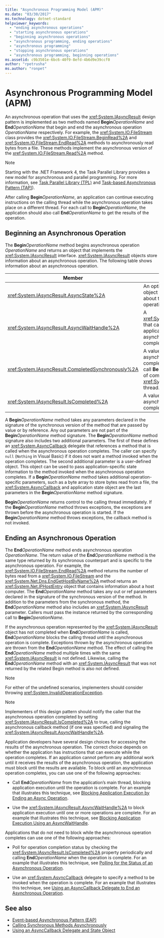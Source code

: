 ```yaml
---
title: "Asynchronous Programming Model (APM)"
ms.date: "03/30/2017"
ms.technology: dotnet-standard
helpviewer_keywords: 
  - "ending asynchronous operations"
  - "starting asynchronous operations"
  - "beginning asynchronous operations"
  - "asynchronous programming, ending operations"
  - "asynchronous programming"
  - "stopping asynchronous operations"
  - "asynchronous programming, beginning operations"
ms.assetid: c9b3501e-6bc6-40f9-8efd-4b6d9e39ccf0
author: "rpetrusha"
ms.author: "ronpet"
---
```

# Asynchronous Programming Model (APM)
An asynchronous operation that uses the <xref:System.IAsyncResult> design pattern is implemented as two methods named **Begin***OperationName* and **End***OperationName* that begin and end the asynchronous operation *OperationName* respectively. For example, the <xref:System.IO.FileStream> class provides the <xref:System.IO.FileStream.BeginRead%2A> and <xref:System.IO.FileStream.EndRead%2A> methods to asynchronously read bytes from a file. These methods implement the asynchronous version of the <xref:System.IO.FileStream.Read%2A> method.  
  
> [!NOTE]
>  Starting with the .NET Framework 4, the Task Parallel Library provides a new model for asynchronous and parallel programming. For more information, see [Task Parallel Library (TPL)](../../../docs/standard/parallel-programming/task-parallel-library-tpl.md) and [Task-based Asynchronous Pattern (TAP)](../../../docs/standard/asynchronous-programming-patterns/task-based-asynchronous-pattern-tap.md)).  
  
 After calling **Begin***OperationName*, an application can continue executing instructions on the calling thread while the asynchronous operation takes place on a different thread. For each call to **Begin***OperationName*, the application should also call **End***OperationName* to get the results of the operation.  
  
## Beginning an Asynchronous Operation  
 The **Begin***OperationName* method begins asynchronous operation *OperationName* and returns an object that implements the <xref:System.IAsyncResult> interface. <xref:System.IAsyncResult> objects store information about an asynchronous operation. The following table shows information about an asynchronous operation.  
  
|Member|Description|  
|------------|-----------------|  
|<xref:System.IAsyncResult.AsyncState%2A>|An optional application-specific object that contains information about the asynchronous operation.|  
|<xref:System.IAsyncResult.AsyncWaitHandle%2A>|A <xref:System.Threading.WaitHandle> that can be used to block application execution until the asynchronous operation completes.|  
|<xref:System.IAsyncResult.CompletedSynchronously%2A>|A value that indicates whether the asynchronous operation completed on the thread used to call **Begin***OperationName* instead of completing on a separate <xref:System.Threading.ThreadPool> thread.|  
|<xref:System.IAsyncResult.IsCompleted%2A>|A value that indicates whether the asynchronous operation has completed.|  
  
 A **Begin***OperationName* method takes any parameters declared in the signature of the synchronous version of the method that are passed by value or by reference. Any out parameters are not part of the **Begin***OperationName* method signature. The **Begin***OperationName* method signature also includes two additional parameters. The first of these defines an <xref:System.AsyncCallback> delegate that references a method that is called when the asynchronous operation completes. The caller can specify `null` (`Nothing` in Visual Basic) if it does not want a method invoked when the operation completes. The second additional parameter is a user-defined object. This object can be used to pass application-specific state information to the method invoked when the asynchronous operation completes. If a **Begin***OperationName* method takes additional operation-specific parameters, such as a byte array to store bytes read from a file, the <xref:System.AsyncCallback> and application state object are the last parameters in the **Begin***OperationName* method signature.  
  
 **Begin***OperationName* returns control to the calling thread immediately. If the **Begin***OperationName* method throws exceptions, the exceptions are thrown before the asynchronous operation is started. If the **Begin***OperationName* method throws exceptions, the callback method is not invoked.  
  
## Ending an Asynchronous Operation  
 The **End***OperationName* method ends asynchronous operation *OperationName*. The return value of the **End***OperationName* method is the same type returned by its synchronous counterpart and is specific to the asynchronous operation. For example, the <xref:System.IO.FileStream.EndRead%2A> method returns the number of bytes read from a <xref:System.IO.FileStream> and the <xref:System.Net.Dns.EndGetHostByName%2A> method returns an <xref:System.Net.IPHostEntry> object that contains information about a host computer. The **End***OperationName* method takes any out or ref parameters declared in the signature of the synchronous version of the method. In addition to the parameters from the synchronous method, the **End***OperationName* method also includes an <xref:System.IAsyncResult> parameter. Callers must pass the instance returned by the corresponding call to **Begin***OperationName*.  
  
 If the asynchronous operation represented by the <xref:System.IAsyncResult> object has not completed when **End***OperationName* is called, **End***OperationName* blocks the calling thread until the asynchronous operation is complete. Exceptions thrown by the asynchronous operation are thrown from the **End***OperationName* method. The effect of calling the **End***OperationName* method multiple times with the same <xref:System.IAsyncResult> is not defined. Likewise, calling the **End***OperationName* method with an <xref:System.IAsyncResult> that was not returned by the related Begin method is also not defined.  
  
> [!NOTE]
>  For either of the undefined scenarios, implementers should consider throwing <xref:System.InvalidOperationException>.  
  
> [!NOTE]
>  Implementers of this design pattern should notify the caller that the asynchronous operation completed by setting <xref:System.IAsyncResult.IsCompleted%2A> to true, calling the asynchronous callback method (if one was specified) and signaling the <xref:System.IAsyncResult.AsyncWaitHandle%2A>.  
  
 Application developers have several design choices for accessing the results of the asynchronous operation. The correct choice depends on whether the application has instructions that can execute while the operation completes. If an application cannot perform any additional work until it receives the results of the asynchronous operation, the application must block until the results are available. To block until an asynchronous operation completes, you can use one of the following approaches:  
  
-   Call **End***OperationName* from the application’s main thread, blocking application execution until the operation is complete. For an example that illustrates this technique, see [Blocking Application Execution by Ending an Async Operation](../../../docs/standard/asynchronous-programming-patterns/blocking-application-execution-by-ending-an-async-operation.md).  
  
-   Use the <xref:System.IAsyncResult.AsyncWaitHandle%2A> to block application execution until one or more operations are complete. For an example that illustrates this technique, see [Blocking Application Execution Using an AsyncWaitHandle](../../../docs/standard/asynchronous-programming-patterns/blocking-application-execution-using-an-asyncwaithandle.md).  
  
 Applications that do not need to block while the asynchronous operation completes can use one of the following approaches:  
  
-   Poll for operation completion status by checking the <xref:System.IAsyncResult.IsCompleted%2A> property periodically and calling **End***OperationName* when the operation is complete. For an example that illustrates this technique, see [Polling for the Status of an Asynchronous Operation](../../../docs/standard/asynchronous-programming-patterns/polling-for-the-status-of-an-asynchronous-operation.md).  
  
-   Use an <xref:System.AsyncCallback> delegate to specify a method to be invoked when the operation is complete. For an example that illustrates this technique, see [Using an AsyncCallback Delegate to End an Asynchronous Operation](../../../docs/standard/asynchronous-programming-patterns/using-an-asynccallback-delegate-to-end-an-asynchronous-operation.md).  
  
## See also

- [Event-based Asynchronous Pattern (EAP)](../../../docs/standard/asynchronous-programming-patterns/event-based-asynchronous-pattern-eap.md)  
- [Calling Synchronous Methods Asynchronously](../../../docs/standard/asynchronous-programming-patterns/calling-synchronous-methods-asynchronously.md)  
- [Using an AsyncCallback Delegate and State Object](../../../docs/standard/asynchronous-programming-patterns/using-an-asynccallback-delegate-and-state-object.md)
